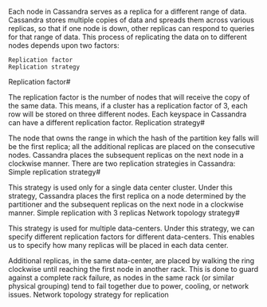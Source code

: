 Each node in Cassandra serves as a replica for a different range of data. Cassandra stores multiple copies of data and spreads them across various replicas, so that if one node is down, other replicas can respond to queries for that range of data. This process of replicating the data on to different nodes depends upon two factors:

    Replication factor
    Replication strategy

Replication factor#

The replication factor is the number of nodes that will receive the copy of the same data. This means, if a cluster has a replication factor of 3, each row will be stored on three different nodes. Each keyspace in Cassandra can have a different replication factor.
Replication strategy#

The node that owns the range in which the hash of the partition key falls will be the first replica; all the additional replicas are placed on the consecutive nodes. Cassandra places the subsequent replicas on the next node in a clockwise manner. There are two replication strategies in Cassandra:
Simple replication strategy#

This strategy is used only for a single data center cluster. Under this strategy, Cassandra places the first replica on a node determined by the partitioner and the subsequent replicas on the next node in a clockwise manner.
Simple replication with 3 replicas
Network topology strategy#

This strategy is used for multiple data-centers. Under this strategy, we can specify different replication factors for different data-centers. This enables us to specify how many replicas will be placed in each data center.

Additional replicas, in the same data-center, are placed by walking the ring clockwise until reaching the first node in another rack. This is done to guard against a complete rack failure, as nodes in the same rack (or similar physical grouping) tend to fail together due to power, cooling, or network issues.
Network topology strategy for replication
